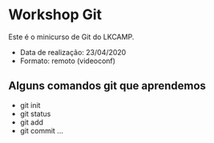 # Workshop Git

Este é o minicurso de Git do LKCAMP.

* Data de realização: 23/04/2020
* Formato: remoto (videoconf)

## Alguns comandos git que aprendemos

* git init
* git status
* git add
* git commit
...
